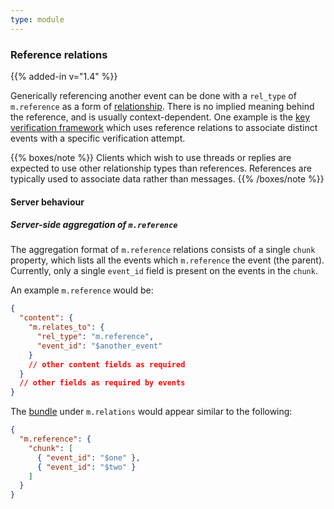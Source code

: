 ```yaml
---
type: module
---
```


### Reference relations

{{% added-in v="1.4" %}}

Generically referencing another event can be done with a `rel_type` of `m.reference`
as a form of [relationship](#forming-relationships-between-events). There is no
implied meaning behind the reference, and is usually context-dependent. One
example is the [key verification framework](#key-verification-framework) which uses
reference relations to associate distinct events with a specific verification attempt.

{{% boxes/note %}}
Clients which wish to use threads or replies are expected to use other relationship
types than references. References are typically used to associate data rather than
messages.
{{% /boxes/note %}}

#### Server behaviour

##### Server-side aggregation of `m.reference`

The aggregation format of `m.reference` relations consists of a single `chunk` property,
which lists all the events which `m.reference` the event (the parent). Currently,
only a single `event_id` field is present on the events in the `chunk`.

An example `m.reference` would be:

```json
{
  "content": {
    "m.relates_to": {
      "rel_type": "m.reference",
      "event_id": "$another_event"
    }
    // other content fields as required
  }
  // other fields as required by events
}
```

The [bundle](#aggregations) under `m.relations` would appear similar to the following:

```json
{
  "m.reference": {
    "chunk": [
      { "event_id": "$one" },
      { "event_id": "$two" }
    ]
  }
}
```
